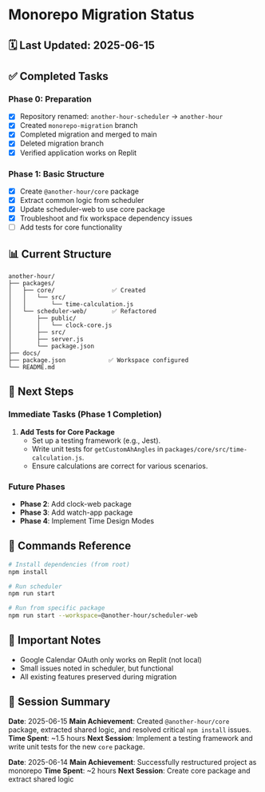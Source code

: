 # Monorepo Migration Status

## 🗓️ Last Updated: 2025-06-15

## ✅ Completed Tasks

### Phase 0: Preparation
- [x] Repository renamed: `another-hour-scheduler` → `another-hour`
- [x] Created `monorepo-migration` branch
- [x] Completed migration and merged to main
- [x] Deleted migration branch
- [x] Verified application works on Replit

### Phase 1: Basic Structure
- [x] Create `@another-hour/core` package
- [x] Extract common logic from scheduler
- [x] Update scheduler-web to use core package
- [x] Troubleshoot and fix workspace dependency issues
- [ ] Add tests for core functionality

## 📊 Current Structure

```
another-hour/
├── packages/
│   ├── core/                ✅ Created
│   │   └── src/
│   │       └── time-calculation.js
│   └── scheduler-web/       ✅ Refactored
│       ├── public/
│       │   └── clock-core.js
│       ├── src/
│       ├── server.js
│       └── package.json
├── docs/
├── package.json            ✅ Workspace configured
└── README.md
```

## 🎯 Next Steps

### Immediate Tasks (Phase 1 Completion)

1.  **Add Tests for Core Package**
    -   Set up a testing framework (e.g., Jest).
    -   Write unit tests for `getCustomAhAngles` in `packages/core/src/time-calculation.js`.
    -   Ensure calculations are correct for various scenarios.

### Future Phases

- **Phase 2**: Add clock-web package
- **Phase 3**: Add watch-app package
- **Phase 4**: Implement Time Design Modes

## 🔧 Commands Reference

```bash
# Install dependencies (from root)
npm install

# Run scheduler
npm run start

# Run from specific package
npm run start --workspace=@another-hour/scheduler-web
```

## 📌 Important Notes

- Google Calendar OAuth only works on Replit (not local)
- Small issues noted in scheduler, but functional
- All existing features preserved during migration

## 🤝 Session Summary

**Date**: 2025-06-15
**Main Achievement**: Created `@another-hour/core` package, extracted shared logic, and resolved critical `npm install` issues.
**Time Spent**: ~1.5 hours
**Next Session**: Implement a testing framework and write unit tests for the new `core` package.

**Date**: 2025-06-14
**Main Achievement**: Successfully restructured project as monorepo
**Time Spent**: ~2 hours
**Next Session**: Create core package and extract shared logic